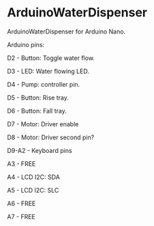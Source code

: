 # ArduinoWaterDispenser
ArduinoWaterDispenser for Arduino Nano.

Arduino pins:

  D2 - Button:  Toggle water flow.
  
  D3 - LED:     Water flowing LED.
  
  D4 - Pump:    controller pin.
  
  D5 - Button:  Rise tray.
  
  D6 - Button:  Fall tray.
  
  D7 - Motor:   Driver enable
  
  D8 - Motor:   Driver second pin?
  
  D9-A2 - Keyboard pins
  
  A3 - FREE
  
  A4 - LCD I2C: SDA
  
  A5 - LCD I2C: SLC
  
  A6 - FREE
  
  A7 - FREE
